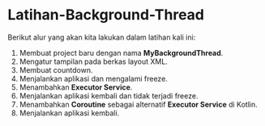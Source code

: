 # Latihan-Background-Thread
Berikut alur yang akan kita lakukan dalam latihan kali ini:

1. Membuat project baru dengan nama **MyBackgroundThread**.
2. Mengatur tampilan pada berkas layout XML.
3. Membuat countdown.
4. Menjalankan aplikasi dan mengalami freeze.
5. Menambahkan **Executor Service**.
6. Menjalankan aplikasi kembali dan tidak terjadi freeze.
7. Menambahkan **Coroutine** sebagai alternatif **Executor Service** di Kotlin.
8. Menjalankan aplikasi kembali.
